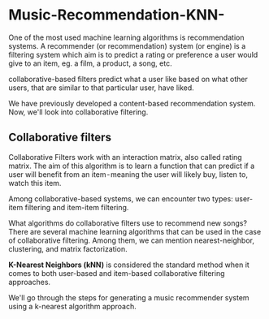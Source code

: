 # Music-Recommendation-KNN-

One of the most used machine learning algorithms is recommendation systems. A recommender (or recommendation) system (or engine) is a filtering system which aim is to predict a rating or preference a user would give to an item, eg. a film, a product, a song, etc.

collaborative-based filters predict what a user like based on what other users, that are similar to that particular user, have liked.

We have previously developed a content-based recommendation system. Now, we'll look into collaborative filtering.

## Collaborative filters
Collaborative Filters work with an interaction matrix, also called rating matrix. The aim of this algorithm is to learn a function that can predict if a user will benefit from an item - meaning the user will likely buy, listen to, watch this item.

Among collaborative-based systems, we can encounter two types: user-item filtering and item-item filtering.

What algorithms do collaborative filters use to recommend new songs? There are several machine learning algorithms that can be used in the case of collaborative filtering. Among them, we can mention nearest-neighbor, clustering, and matrix factorization.

**K-Nearest Neighbors (kNN)** is considered the standard method when it comes to both user-based and item-based collaborative filtering approaches.

We'll go through the steps for generating a music recommender system using a k-nearest algorithm approach.
